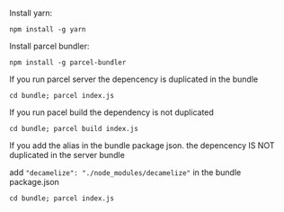 Install yarn:

`npm install -g yarn`

Install parcel bundler:

`npm install -g parcel-bundler`

If you run parcel server the depencency is duplicated in the bundle

`cd bundle; parcel index.js`

If you run pacel build the dependency is not duplicated

`cd bundle; parcel build index.js`


If you add the alias in the bundle package json. the depencency IS NOT duplicated in the server bundle

add `"decamelize": "./node_modules/decamelize"` in the bundle package.json

`cd bundle; parcel index.js`
